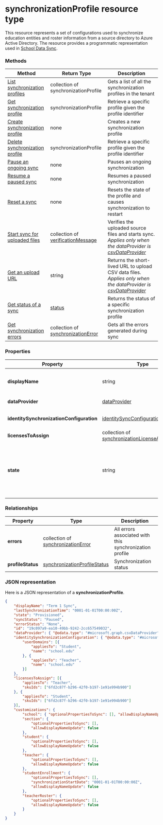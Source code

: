# synchronizationProfile resource type

This resource represents a set of configurations used to synchronize education entities and roster information from a source directory to Azure Active Directory. The resource provides a programmatic representation used in [School Data Sync](https://sds.microsoft.com).

### Methods

| Method | Return Type | Description |
|-|-|-|
| [List synchronization profiles](../api/synchronizationProfile_list.md) | collection of synchronizationProfile | Gets a list of all the synchronization profiles in the tenant |
| [Get synchronization profile](../api/synchronizationProfile_get.md) | synchronizationProfile | Retrieve a specific profile given the profile identifier |
| [Create synchronization profile](../api/synchronizationProfile_create.md) | none | Creates a new synchronization profile |
| [Delete synchronization profile](../api/synchronizationProfile_delete.md) | synchronizationProfile | Retrieve a specific profile given the profile identifier |
| [Pause an ongoing sync](../api/synchronizationProfile_post_pause.md) | none | Pauses an ongoing synchronization |
| [Resume a paused sync](../api/synchronizationProfile_post_resume.md) | none | Resumes a paused synchronization |
| [Reset a sync](../api/synchronizationProfile_post_reset.md) | none | Resets the state of the profile and causes synchronization to restart |
| [Start sync for uploaded files](../api/synchronizationProfile_post_start.md) | collection of [verificationMessage](verificationMessage.md) | Verifies the uploaded source files and starts sync. _Applies only when the dataProvider is [csvDataProvider](csvDataProvider.md)_ |
| [Get an upload URL](../api/synchronizationProfile_get_uploadurl.md) | string | Returns the short-lived URL to upload CSV data files. _Applies only when the dataProvider is [csvDataProvider](csvDataProvider.md)_ |
| [Get status of a sync](../api/synchronizationProfile_get_status.md) | [status](synchronizationProfileStatus.md) | Returns the status of a specific synchronization profile |
| [Get synchronization errors](../api/synchronizationProfile_get_errors.md) | collection of [synchronizationError](synchronizationError.md) | Gets all the errors generated during sync |

### Properties

| Property | Type | Description |
|-|-|-|
| **displayName** | string |  Name of the configuration profile for syncing identities         |
| **dataProvider** | [dataProvider](synchronizationDataProvider.md) |  Data provider used for the profile         |
| **identitySynchronizationConfiguration** | [identitySyncConfiguration](identitySynchronizationConfiguration.md) | Identity [creation](identityCreationConfiguration.md) or [matching](identityMatchingConfiguration.md) configuration         |
| **licensesToAssign** | collection of [synchronizationLicenseAssignment](synchronizationLicenseAssignment.md) |  License setup configuration         |
| **state** | string |  Enumeration provides the state of the profile. Possible values: `provisioning`, `provisioned`, `provisioningFailed`, `deleting`, `deletionFailed`          |

### Relationships

| Property | Type | Description |
|-|-|-|
| **errors** | collection of [synchronizationError](synchronizationError.md) | All errors associated with this synchronization profile |
| **profileStatus** | [synchronizationProfileStatus](synchronizationProfileStatus.md) | Synchronization status |

### JSON representation
Here is a JSON representation of a **synchronizationProfile**.

<!-- { "blockType": "resource", "@odata.type": "#microsoft.graph.synchronizationProfile" } -->

```json
{
    "displayName": "Term 1 Sync",
    "lastSynchronizationTime": "0001-01-01T00:00:00Z",
    "state": "Provisioned",
    "syncStatus": "Paused",
    "errorStatus": "None",
    "id": "19c097a9-ea10-49bb-9242-2cc657549032",
    "dataProvider": { "@odata.type": "#microsoft.graph.csvDataProvider" },
    "identitySynchronizationConfiguration": { "@odata.type": "#microsoft.graph.identityCreationConfiguration",
        "userDomains": [{
            "appliesTo": "Student",
            "name": "school.edu"
        }, {
            "appliesTo": "Teacher",
            "name": "school.edu"
        }]
    },
    "licensesToAssign": [{
        "appliesTo": "Teacher",
        "skuIds": ["6fd2c87f-b296-42f0-b197-1e91e994b900"]
    }, {
        "appliesTo": "Student",
        "skuIds": ["6fd2c87f-b296-42f0-b197-1e91e994b900"]
    }],
    "customizations": {
        "school": { "optionalPropertiesToSync": [], "allowDisplayNameUpdate": false },
        "section": {
            "optionalPropertiesToSync": [],
            "allowDisplayNameUpdate": false
        },
        "student": {
            "optionalPropertiesToSync": [],
            "allowDisplayNameUpdate": false
        },
        "teacher": {
            "optionalPropertiesToSync": [],
            "allowDisplayNameUpdate": false
        },
        "studentEnrollment": {
            "optionalPropertiesToSync": [],
            "synchronizationStartDate": "0001-01-01T00:00:00Z",
            "allowDisplayNameUpdate": false
        },
        "teacherRoster": {
            "optionalPropertiesToSync": [],
            "allowDisplayNameUpdate": false
        }
    }
}
```
